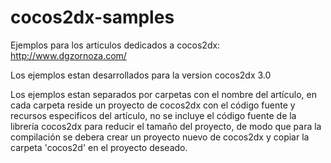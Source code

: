 cocos2dx-samples
================

Ejemplos para los articulos dedicados a cocos2dx:
http://www.dgzornoza.com/



Los ejemplos estan desarrollados para la version cocos2dx 3.0

Los ejemplos estan separados por carpetas con el nombre del artículo, en cada carpeta reside un proyecto de cocos2dx con el código 
fuente y recursos especificos del artículo, no se incluye el código fuente de la librería cocos2dx para reducir el tamaño del proyecto, de modo que para la compilación se debera crear un proyecto nuevo de cocos2dx y copiar la carpeta 'cocos2d' en el proyecto deseado.

